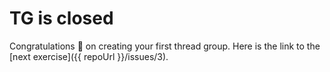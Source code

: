 # TG is closed

Congratulations 🎉 on creating your first thread group. Here is the link to the [next exercise]({{ repoUrl }}/issues/3).